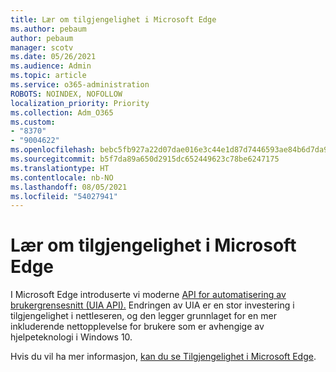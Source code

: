 ```yaml
---
title: Lær om tilgjengelighet i Microsoft Edge
ms.author: pebaum
author: pebaum
manager: scotv
ms.date: 05/26/2021
ms.audience: Admin
ms.topic: article
ms.service: o365-administration
ROBOTS: NOINDEX, NOFOLLOW
localization_priority: Priority
ms.collection: Adm_O365
ms.custom:
- "8370"
- "9004622"
ms.openlocfilehash: bebc5fb927a22d07dae016e3c44e1d87d7446593ae84b6d7da9b2354ac53a599
ms.sourcegitcommit: b5f7da89a650d2915dc652449623c78be6247175
ms.translationtype: HT
ms.contentlocale: nb-NO
ms.lasthandoff: 08/05/2021
ms.locfileid: "54027941"
---
```

# <a name="learn-about-accessibility-in-microsoft-edge"></a>Lær om tilgjengelighet i Microsoft Edge

I Microsoft Edge introduserte vi moderne [API for automatisering av brukergrensesnitt (UIA API).](https://go.microsoft.com/fwlink/?linkid=2153423) Endringen av UIA er en stor investering i tilgjengelighet i nettleseren, og den legger grunnlaget for en mer inkluderende nettopplevelse for brukere som er avhengige av hjelpeteknologi i Windows 10. 

Hvis du vil ha mer informasjon, [kan du se Tilgjengelighet i Microsoft Edge](https://go.microsoft.com/fwlink/?linkid=2153512).
